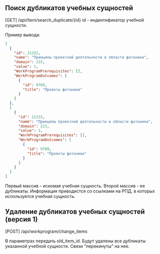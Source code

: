 ## Поиск дубликатов учебных сущностей

[GET] /api/item/search_duplicate/{id}
id - индентификатор учебной сущности.

Пример вывода:

```json
[
  {
    "id": 21332,
    "name": "Принципы проектной деятельности в области фотоники",
    "domain": 223,
    "value": 1,
    "WorkProgramPrerequisites": [],
    "WorkProgramOutcomes": [
      {
        "id": 9709,
        "title": "Проекты фотоники"
      }
    ]
  },
  [
    {
      "id": 21333,
      "name": "Принципы проектной деятельности в области фотоники",
      "domain": 223,
      "value": 1,
      "WorkProgramPrerequisites": [],
      "WorkProgramOutcomes": [
        {
          "id": 9709,
          "title": "Проекты фотоники"
        }
      ]
    }
  ]
]
```

Первый массив - искомая учебная сущность.
Второй массив - ее дубликаты.
Информация приводистся со ссылками на РПД, в которых используется учебная сущность.

## Удаление дубликатов учебных сущностей (версия 1)

[POST] /api/workprogram/change_items

В параметрах передать old_item_id. Будут удалены все дубликаты указанной учебной сущности. Связи "перекинуты" на нее.
